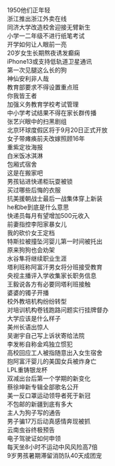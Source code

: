 1950他们正年轻  
浙江推出浙江外卖在线  
同济大学改造校舍迎接无臂新生  
小学一二年级不进行纸笔考试  
开学如何让人眼前一亮  
20岁女生长期熬夜诱发癫痫  
iPhone13或支持低轨道卫星通讯  
第一次见腿这么长的狗  
神仙安利非人哉  
教育部要求不得设置重点班  
你我皆王者  
加强义务教育学校考试管理  
中小学考试结果不得在家长群传播  
张艺兴眼中的扫黑剧组  
北京环球度假区将于9月20日正式开放  
女子带瘫痪前夫改嫁照顾16年  
重紫定妆海报  
白米饭冰淇淋  
包厢式宿舍  
这是在搬家吧  
男孩钻进快递柜玩耍被锁  
买过哪些后悔的衣服  
抗美援朝战士最后一战集体穿上新装  
he和be到底是什么意思  
快递员每月有望增加500元收入  
前妻指控李阳家暴女儿  
我的砍价女王定档  
特斯拉被撞坠河婴儿第一时间被托出  
原来狗狗也会劝架  
水谷隼将继续职业生涯  
塔利班称阿富汗男女将分班接受教育  
央视主播评入学收集家长职务信息  
王毅说各方有必要同塔利班接触  
婆婆的镯子开播  
校外教培机构纷纷转型  
对培训机构卷钱跑路问题实行挂牌督办  
大学应该是什么样子  
美州长语出惊人  
吴谢宇自己写上诉状寄给法院  
李发彬自称金鸡独立惯犯  
高校回应工人被指随意出入女生宿舍  
抱阿富汗婴儿的美国女兵被炸身亡  
LPL重铸银龙杯  
双减出台后第一个学期的新变化  
蔡徐坤新专辑全部歌名公开  
美一反口罩运动领导者死于新冠  
不包邮的新疆到底有多大  
主人为狗子写的通告  
男子骗17万后动真感情奔现被抓  
云南虫谷终极预告  
电子驾驶证如何申领  
每天坐8小时不运动中风风险高7倍  
9岁男孩暑期滞留消防队40天成团宠  

